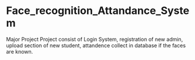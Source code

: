 # Face_recognition_Attandance_System
Major Project
Project consist of Login System, registration of new admin, upload section of new student, attandence collect in database if the faces are known.
